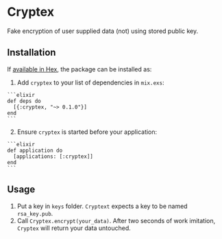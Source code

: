 # Cryptex

Fake encryption of user supplied data (not) using stored public key.

## Installation

If [available in Hex](https://hex.pm/docs/publish), the package can be installed as:

  1. Add `cryptex` to your list of dependencies in `mix.exs`:

    ```elixir
    def deps do
      [{:cryptex, "~> 0.1.0"}]
    end
    ```

  2. Ensure `cryptex` is started before your application:

    ```elixir
    def application do
      [applications: [:cryptex]]
    end
    ```

## Usage

1. Put a key in `keys` folder. `Cryptext` expects a key to be named `rsa_key.pub`.
2. Call `Cryptex.encrypt(your_data)`. After two seconds of work imitation, `Cryptex` will return your data untouched.
